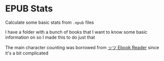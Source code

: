 # EPUB Stats

Calculate some basic stats from `.epub` files

I have a folder with a bunch of books that I want to know some basic information on so I made this to do just that

The main character counting was borrowed from [ッツ Ebook Reader](https://github.com/ttu-ttu/ebook-reader) since it's a bit complicated
